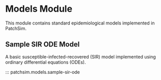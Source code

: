 # Models Module

This module contains standard epidemiological models implemented in PatchSim.

## Sample SIR ODE Model

A basic susceptible-infected-recovered (SIR) model implemented using ordinary differential equations (ODEs).

::: patchsim.models.sample-sir-ode
